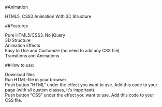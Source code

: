 #Animation

HTML5, CSS3 Animation With 3D Structure

##Features

Pure HTML5/CSS3. No jQuery <br/>
3D Structure <br/>
Animation Effects <br/>
Easy to Use and Customize (no need to add any CSS file) <br/>
Transitions and Animations <br/>

##How to use:

Download files<br/>
Run HTML-file in your browser<br/>
Push button "HTML" under the effect you want to use. Add this code to your page (with all custom classes, it's important).<br/>
Push button "CSS" under the effect you want to use. Add this code to your CSS file.
